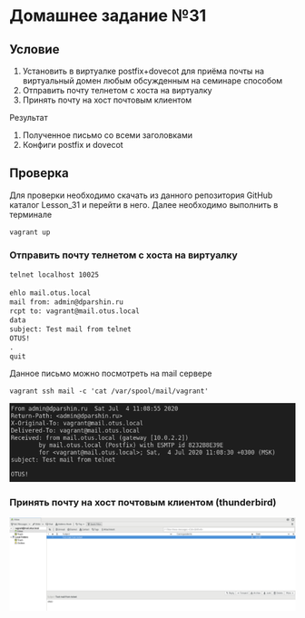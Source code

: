 # Домашнее задание №31
## Условие

1. Установить в виртуалке postfix+dovecot для приёма почты на виртуальный домен любым обсужденным на семинаре способом  
2. Отправить почту телнетом с хоста на виртуалку  
3. Принять почту на хост почтовым клиентом  

Результат  
1. Полученное письмо со всеми заголовками  
2. Конфиги postfix и dovecot  

## Проверка

Для проверки необходимо скачать из данного репозитория GitHub каталог Lesson_31 и перейти в него. Далее необходимо выполнить в терминале

    vagrant up

### Отправить почту телнетом с хоста на виртуалку

    telnet localhost 10025

    ehlo mail.otus.local
    mail from: admin@dparshin.ru
    rcpt to: vagrant@mail.otus.local
    data
    subject: Test mail from telnet
    OTUS!
    .
    quit

Данное письмо можно посмотреть на mail сервере

    vagrant ssh mail -c 'cat /var/spool/mail/vagrant'

![mail-server](https://github.com/parshyn-dima/screens/blob/master/Lesson_31/mail-server.png)

### Принять почту на хост почтовым клиентом (thunderbird)

![thunderbird](https://github.com/parshyn-dima/screens/blob/master/Lesson_31/thunderbird.png)